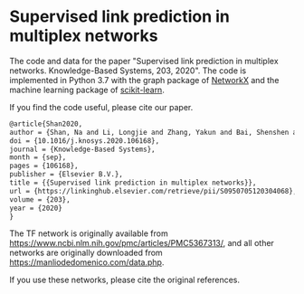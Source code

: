 # Supervised link prediction in multiplex networks

The code and data for the paper "Supervised link prediction in multiplex networks. Knowledge-Based Systems, 203, 2020". The code is implemented in Python 3.7 with the graph package of [NetworkX](http://networkx.github.io/) and the machine learning package of [scikit-learn](https://scikit-learn.org/stable/).

If you find the code useful, please cite our paper.

```latex
@article{Shan2020,
author = {Shan, Na and Li, Longjie and Zhang, Yakun and Bai, Shenshen and Chen, Xiaoyun},
doi = {10.1016/j.knosys.2020.106168},
journal = {Knowledge-Based Systems},
month = {sep},
pages = {106168},
publisher = {Elsevier B.V.},
title = {{Supervised link prediction in multiplex networks}},
url = {https://linkinghub.elsevier.com/retrieve/pii/S0950705120304068},
volume = {203},
year = {2020}
}
```

 

The TF network is originally available from https://www.ncbi.nlm.nih.gov/pmc/articles/PMC5367313/,
and all other networks are originally downloaded from https://manliodedomenico.com/data.php.  

If you use these networks, please cite the original references.

